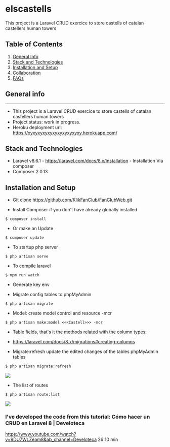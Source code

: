 # elscastells
This project is a Laravel CRUD exercice to store castells of catalan castellers human towers

## Table of Contents
1. [General Info](#general-info)
2. [Stack and Technologies](#stack-technologies)
3. [Installation and Setup](#installation-setup)
4. [Collaboration](#collaboration)
6. [FAQs](#faqs)

## General info
***
* This project is a Laravel CRUD exercice to store castells of catalan castellers human towers
* Project status: work in progress.
* Heroku deployment url: https://xyxyxyxyxyxyxyxyxyxyxy.herokuapp.com/

## Stack and Technologies

* Laravel v8.6.1 - https://laravel.com/docs/8.x/installation - Installation Via composer
* Composer 2.0.13

## Installation and Setup

* Git clone https://github.com/KlikFanClub/FanClubWeb.git

* Install Composer if you don't have already globally installed
```
$ composer install
```

* Or make an Update
```
$ composer update
```

* To startup php server
```
$ php artisan serve
```

* To compile laravel
```
$ npm run watch
```

* Generate key env

* Migrate config tables to phpMyAdmin
```
$ php artisan migrate
```

* Model: create model control and resource -mcr
```
$ php artisan make:model <<<Castell>>> -mcr
```

* Table fields, that's it the methods related with the column types:
- https://laravel.com/docs/8.x/migrations#creating-columns

* Migrate:refresh update the edited changes of the tables phpMyAdmin tables
```
$ php artisan migrate:refresh
```

<img src="/img/LaravelBasicInstructions01.png">

* The list of routes
```
$ php artisan route:list
```

<img src="/img/LaravelBasicInstructions02.png">




### I've developed the code from this tutorial: Cómo hacer un CRUD en Laravel 8 | Develoteca
https://www.youtube.com/watch?v=9DU7WLZeam8&ab_channel=Develoteca 26:10 min
